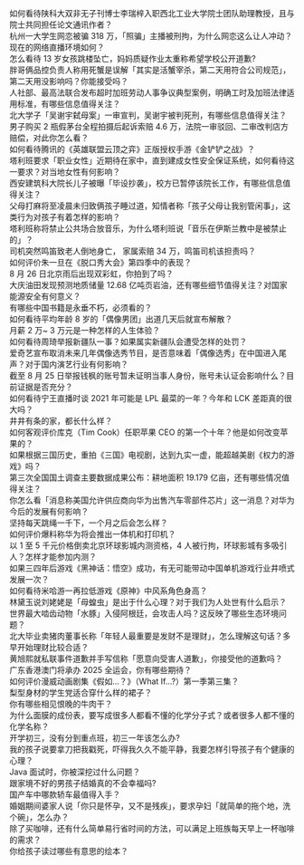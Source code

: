 如何看待陕科大双非无子刊博士李瑞梓入职西北工业大学院士团队助理教授，且与院士共同担任论文通讯作者？  
杭州一大学生网恋被骗 318 万，「照骗」主播被刑拘，为什么网恋这么让人冲动？现在的网络直播环境如何？  
怎么看待 13 岁女孩跳楼坠亡，妈妈质疑作业太重称希望学校公开道歉?  
胖哥俩品控负责人称用死蟹是误解「其实是活蟹宰杀，第二天用符合公司规范」，第二天用没影响吗？你能接受吗？  
人社部、最高法联合发布超时加班劳动人事争议典型案例，明确工时及加班法律适用标准，有哪些信息值得关注？  
北大学子「吴谢宇弑母案」一审宣判，吴谢宇被判死刑，有哪些信息值得关注？  
男子购买 2 瓶假茅台全程拍摄后起诉索赔 4.6 万，法院一审驳回、二审改判店方赔偿，对此你怎么看？  
如何看待腾讯的《英雄联盟云顶之弈》正版授权手游《金铲铲之战》？  
塔利班要求「职业女性」近期待在家中，直到建成女性安全保证系统，如何看待这一要求？对当地女性有何影响？  
西安建筑科大院长儿子被曝「毕设抄袭」，校方已暂停该院长工作，有哪些信息值得关注？  
父母打麻将至凌晨未归致俩孩子睡过道，知情者称「孩子父母让我别管闲事」，这类行为对孩子有着怎样的影响？  
塔利班称将禁止公共场合放音乐，为什么塔利班说「音乐在伊斯兰教中是被禁止的」？  
司机突然鸣笛致老人倒地身亡， 家属索赔 34 万，鸣笛司机该担责吗？  
如何评价朱一旦在《脱口秀大会》第四季中的表现？  
8 月 26 日北京雨后出现双彩虹，你拍到了吗？  
大庆油田发现预测地质储量 12.68 亿吨页岩油，还有哪些细节值得关注？对国家能源安全有何意义？  
有哪些中国书籍是永垂不朽，必须看的？  
如何看待平均年龄 8 岁的「偶像男团」出道几天后就宣布解散？  
月薪 2 万~ 3 万元是一种怎样的人生体验？  
如何看待周琦举报新疆队一事？如果属实新疆队会遭受怎样的处罚？  
爱奇艺宣布取消未来几年偶像选秀节目，是否意味着「偶像选秀」在中国进入尾声？对于国内演艺行业有何影响？  
截至 8 月 25 日举报钱枫的账号暂未证明当事人身份，账号未认证会影响什么？目前证据是否充分？  
如何看待宁王直播时谈 2021 年可能是 LPL 最菜的一年？今年和 LCK 差距真的很大吗？  
井井有条的家，都长什么样？  
如何客观评价库克（Tim Cook）任职苹果 CEO 的第一个十年？他是如何改变苹果的？  
如果根据三国历史，重拍《三国》电视剧，达到九实一虚，能超越美剧《权力的游戏》吗？  
第三次全国国土调查主要数据成果公布：耕地面积 19.179 亿亩，还有哪些情况值得关注？  
你怎么看「消息称美国允许供应商向华为出售汽车零部件芯片」这一消息？对华为今后的发展有何影响？  
坚持每天跳绳一千下，一个月之后会怎么样？  
如何评价爆料称华为将会推出一体机和打印机？  
以 1 至 5 千元价格倒卖北京环球影城内测资格，4 人被行拘，环球影城有多吸引人？怎样才能参加内测？  
如果三四年后游戏《黑神话：悟空》成功，有无可能带动中国单机游戏行业井喷式发展一次？  
如何看待米哈游一再拉低游戏《原神》中风系角色身高？  
林黛玉说刘姥姥是「母蝗虫」是出于什么心理？对于我们为人处世有什么启示？  
世界最大啮齿动物「水豚」入侵阿根廷，会攻击人吗？这反映了哪些生态环境问题？  
北大毕业卖猪肉董事长称「年轻人最重要是发财不是理财」，怎么理解这句话？多早开始理财比较合适？  
黄旭熙就私联事件道歉并手写信称「愿意向受害人道歉」，你接受他的道歉吗？  
广东香港澳门将承办 2025 全运会，你有哪些期待？  
如何评价漫威动画剧集《假如…？》（What If...?）第一季第三集？  
梨型身材的学生党适合穿什么样的裙子？  
你有哪些相见恨晚的牛肉干？  
为什么面膜的成份表，要写成很多人都看不懂的化学分子式？或者很多人都不懂的化学名称？  
开学初三，没有分到重点班，初三一年该怎么办?  
我的孩子说要拿刀把我戳死，吓得我久久不能平静，我要怎样引导孩子有个健康的心理？  
Java 面试时，你被深挖过什么问题？  
跟家境不好的男孩子结婚真的不会幸福吗?  
国产车中哪款轿车最值得入手？  
婚姻期间婆家人说「你只是怀孕，又不是残疾」，要求孕妇「就简单的拖个地，洗个碗」，怎么办？  
除了买咖啡，还有什么简单易行省时间的方法，可以满足上班族每天早上一杯咖啡的需求？  
你给孩子读过哪些有意思的绘本？  
